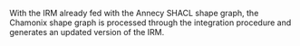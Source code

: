 With the IRM already fed with the Annecy SHACL shape graph, the Chamonix shape graph is processed through the integration procedure and generates an updated version of the IRM.
